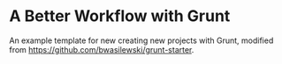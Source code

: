# A Better Workflow with Grunt

An example template for new creating new projects with Grunt, modified from https://github.com/bwasilewski/grunt-starter.

